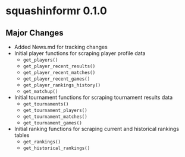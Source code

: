# squashinformr 0.1.0

## Major Changes

- Added News.md for tracking changes
- Initial player functions for scraping player profile data
  - `get_players()`
  - `get_player_recent_results()`
  - `get_player_recent_matches()`
  - `get_player_recent_games()`
  - `get_player_rankings_history()`
  - `get_matchup()`
- Initial tournament functions for scraping tournament results data
  - `get_tournaments()`
  - `get_tournament_players()`
  - `get_tournament_matches()`
  - `get_tournament_games()`
- Initial ranking functions for scraping current and historical rankings tables
  - `get_rankings()`
  - `get_historical_rankings()`
